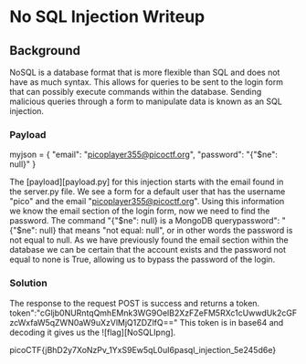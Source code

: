 # No SQL Injection Writeup

## Background

NoSQL is a database format that is more flexible than SQL and does not have as much syntax.
This allows for queries to be sent to the login form that can possibly execute commands within
the database. Sending malicious queries through a form to manipulate data is known as an SQL injection.

### Payload

myjson = {
    "email": "picoplayer355@picoctf.org", 
    "password": "{\"$ne\": null}"
}

The [payload][payload.py] for this injection starts with the email found in the server.py file. We see a form 
for a default user that has the username "pico" and the email "picoplayer355@picoctf.org". Using this
information we know the email section of the login form, now we need to find the password. The command
"{\"$ne\": null} is a MongoDB querypassword": "{\"$ne\": null} that means "not equal: null", or in other words the password is 
not equal to null. As we have previously found the email section within the database we can be certain 
that the account exists and the password not equal to none is True, allowing us to bypass the password of the login. 


### Solution

The response to the request POST is success and returns a token.
token":"cGljb0NURntqQmhEMnk3WG9OelB2XzFZeFM5RXc1cUwwdUk2cGFzcWxfaW5qZWN0aW9uXzVlMjQ1ZDZlfQ=="
This token is in base64 and decoding it gives us the ![flag][NoSQLIpng].

picoCTF{jBhD2y7XoNzPv_1YxS9Ew5qL0uI6pasql_injection_5e245d6e}
